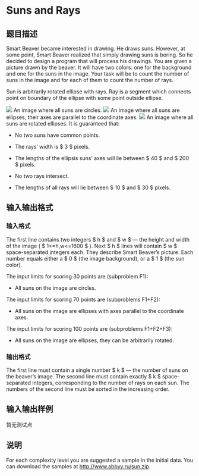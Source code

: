 # Suns and Rays

## 题目描述

Smart Beaver became interested in drawing. He draws suns. However, at some point, Smart Beaver realized that simply drawing suns is boring. So he decided to design a program that will process his drawings. You are given a picture drawn by the beaver. It will have two colors: one for the background and one for the suns in the image. Your task will be to count the number of suns in the image and for each of them to count the number of rays.

Sun is arbitrarily rotated ellipse with rays. Ray is a segment which connects point on boundary of the ellipse with some point outside ellipse.

![](https://cdn.luogu.com.cn/upload/vjudge_pic/CF316F2/8ef6efd54b49cd419c0fbfa7509d8e57e90b4992.png) An image where all suns are circles. ![](https://cdn.luogu.com.cn/upload/vjudge_pic/CF316F2/05cd1ccc0c65679002e399651f00f7f18dd13325.png) An image where all suns are ellipses, their axes are parallel to the coordinate axes. ![](https://cdn.luogu.com.cn/upload/vjudge_pic/CF316F2/0f0edab021211a24cea86225fbd5f9e361b8882d.png) An image where all suns are rotated ellipses. It is guaranteed that:

- No two suns have common points.

- The rays’ width is $ 3 $ pixels.

- The lengths of the ellipsis suns’ axes will lie between $ 40 $ and $ 200 $ pixels.

- No two rays intersect.

- The lengths of all rays will lie between $ 10 $ and $ 30 $ pixels.

## 输入输出格式

### 输入格式

The first line contains two integers $ h $ and $ w $ — the height and width of the image ( $ 1<=h,w<=1600 $ ). Next $ h $ lines will contain $ w $ space-separated integers each. They describe Smart Beaver’s picture. Each number equals either a $ 0 $ (the image background), or a $ 1 $ (the sun color).

The input limits for scoring 30 points are (subproblem F1):

- All suns on the image are circles.

The input limits for scoring 70 points are (subproblems F1+F2):

- All suns on the image are ellipses with axes parallel to the coordinate axes.

The input limits for scoring 100 points are (subproblems F1+F2+F3):

- All suns on the image are ellipses, they can be arbitrarily rotated.

### 输出格式

The first line must contain a single number $ k $ — the number of suns on the beaver’s image. The second line must contain exactly $ k $ space-separated integers, corresponding to the number of rays on each sun. The numbers of the second line must be sorted in the increasing order.

## 输入输出样例

暂无测试点

## 说明

For each complexity level you are suggested a sample in the initial data. You can download the samples at http://www.abbyy.ru/sun.zip.

